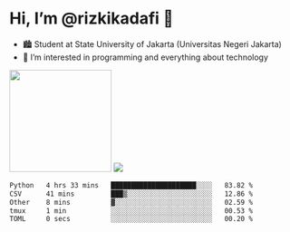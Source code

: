 # Hi, I’m @rizkikadafi 👋
- 🏙 Student at State University of Jakarta (Universitas Negeri Jakarta)
- 👀 I’m interested in programming and everything about technology
<img height="180em" src="https://github-readme-stats.vercel.app/api?username=rizkikadafi&show_icons=true&hide_border=true&&count_private=true&include_all_commits=true" />
<img src="https://github-readme-stats.vercel.app/api/top-langs/?username=rizkikadafi&show_icons=true&hide_border=true&&count_private=true&include_all_commits=true" />

<!--START_SECTION:waka-->

```txt
Python   4 hrs 33 mins   █████████████████████░░░░   83.82 %
CSV      41 mins         ███▒░░░░░░░░░░░░░░░░░░░░░   12.86 %
Other    8 mins          ▓░░░░░░░░░░░░░░░░░░░░░░░░   02.59 %
tmux     1 min           ░░░░░░░░░░░░░░░░░░░░░░░░░   00.53 %
TOML     0 secs          ░░░░░░░░░░░░░░░░░░░░░░░░░   00.20 %
```

<!--END_SECTION:waka-->

<!---
rizkikadafi/rizkikadafi is a ✨ special ✨ repository because its `README.md` (this file) appears on your GitHub profile.
You can click the Preview link to take a look at your changes.
--->
